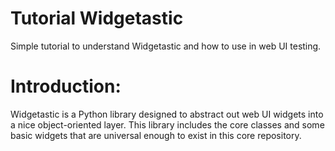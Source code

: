 # Tutorial Widgetastic
Simple tutorial to understand Widgetastic and how to use in web UI testing.

# Introduction:
Widgetastic is a Python library designed to abstract out web UI widgets into a nice object-oriented layer. This library includes the core classes and some basic widgets that are universal enough to exist in this core repository.
